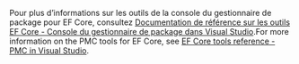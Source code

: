 <span data-ttu-id="f5eb6-101">Pour plus d’informations sur les outils de la console du gestionnaire de package pour EF Core, consultez [Documentation de référence sur les outils EF Core - Console du gestionnaire de package dans Visual Studio](/ef/core/miscellaneous/cli/powershell).</span><span class="sxs-lookup"><span data-stu-id="f5eb6-101">For more information on the PMC tools for EF Core, see [EF Core tools reference - PMC in Visual Studio](/ef/core/miscellaneous/cli/powershell).</span></span>